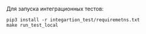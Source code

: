 Для запуска интеграционных тестов:

    pip3 install -r integartion_test/requiremetns.txt
    make run_test_local